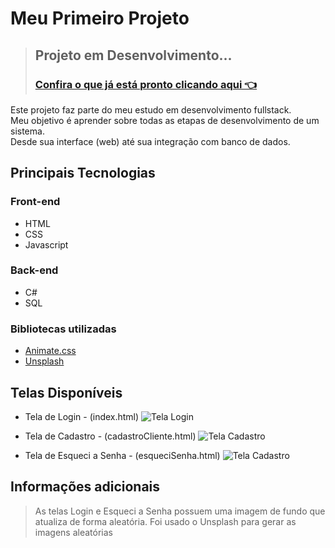 # Meu Primeiro Projeto
> ## Projeto em Desenvolvimento...
> ### <a href="https://ingridliana-dev.github.io/PrimeiroProjeto/index.html" target="_blank"> Confira o que já está pronto clicando aqui 👈 </a>

Este projeto faz parte do meu estudo em desenvolvimento fullstack.  
Meu objetivo é aprender sobre todas as etapas de desenvolvimento de um sistema.  
Desde sua interface (web) até sua integração com banco de dados.


## Principais Tecnologias
### Front-end
- HTML
- CSS
- Javascript

### Back-end
- C#
- SQL

### Bibliotecas utilizadas
- [Animate.css](https://animate.style)
- [Unsplash](https://source.unsplash.com/1600x900/?landscape)

## Telas Disponíveis

- Tela de Login - (index.html)
![Tela Login](imagens/telaLogin.gif)

- Tela de Cadastro - (cadastroCliente.html)
![Tela Cadastro](imagens/telaCadastro.gif)

- Tela de Esqueci a Senha - (esqueciSenha.html)
![Tela Cadastro](imagens/esqueciSenha.gif)


## Informações adicionais

> As telas Login e Esqueci a Senha possuem uma imagem de fundo que atualiza de forma aleatória.
> Foi usado o Unsplash para gerar as imagens aleatórias